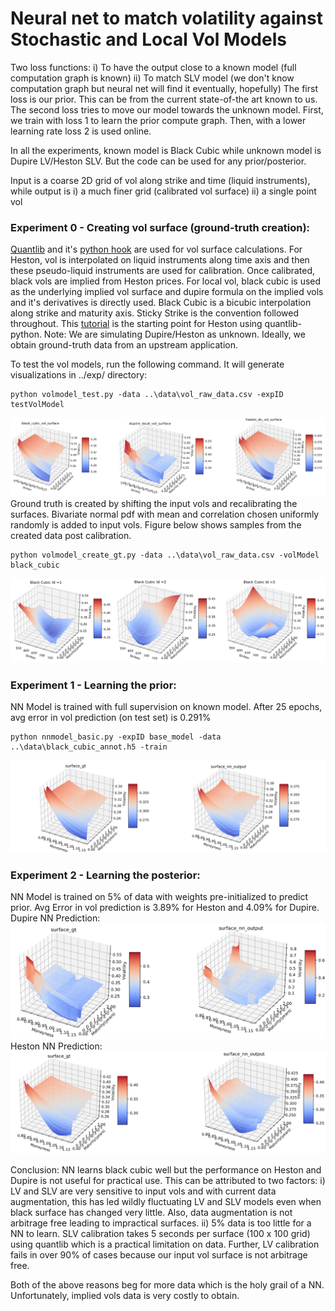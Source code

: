 # Neural net to match volatility against Stochastic and Local Vol Models

Two loss functions:
	i) To have the output close to a known model (full computation graph is known)
	ii) To match SLV model (we don't know computation graph but neural net will find it eventually, hopefully)
The first loss is our prior. This can be from the current state-of-the art known to us. The second loss tries to move our model towards the unknown model. First, we train with loss 1 to learn the prior compute graph. Then, with a lower learning rate loss 2 is used online.

In all the experiments, known model is Black Cubic while unknown model is Dupire LV/Heston SLV. But the code can be used for any prior/posterior. 

Input is a coarse 2D grid of vol along strike and time (liquid instruments), while output is i) a much finer grid (calibrated vol surface) ii) a single point vol

### Experiment 0 - Creating vol surface (ground-truth creation):
[Quantlib](https://www.quantlib.org/) and it's [python hook](https://pypi.org/project/QuantLib-Python/) are used for vol surface calculations. For Heston, vol is interpolated on liquid instruments along time axis and then these pseudo-liquid instruments are used for calibration. Once calibrated, black vols are implied from Heston prices. For local vol, black cubic is used as the underlying implied vol surface and dupire formula on the implied vols and it's derivatives is directly used. Black Cubic is a bicubic interpolation along strike and maturity axis. Sticky Strike is the convention followed throughout. This [tutorial](http://gouthamanbalaraman.com/blog/volatility-smile-heston-model-calibration-quantlib-python.html) is the starting point for Heston using quantlib-python. Note: We are simulating Dupire/Heston as unknown. Ideally, we obtain ground-truth data from an upstream application.

To test the vol models, run the following command. It will generate visualizations in ../exp/ directory:
```
python volmodel_test.py -data ..\data\vol_raw_data.csv -expID testVolModel
```
![Vol Surface Img](vol_predictor/exp/testVolModel/vol_surface.png?raw=true "Vol Surfaces")
Ground truth is created by shifting the input vols and recalibrating the surfaces. Bivariate normal pdf with mean and correlation chosen uniformly randomly is added to input vols.
Figure below shows samples from the created data post calibration.
```
python volmodel_create_gt.py -data ..\data\vol_raw_data.csv -volModel black_cubic
```
![Ground truth data](vol_predictor/exp/augment_vol/augment_vol_samples.png?raw=true "GT Created")
 
### Experiment 1 - Learning the prior:
NN Model is trained with full supervision on known model. 
After 25 epochs, avg error in vol prediction (on test set) is 0.291% 
```
python nnmodel_basic.py -expID base_model -data ..\data\black_cubic_annot.h5 -train
```
![Predicted Black Cubic](vol_predictor/exp/base_model_surface/base_model_surface.png?raw=true "Predicted Black Cubic")
  
### Experiment 2 - Learning the posterior:
NN Model is trained on 5% of data with weights pre-initialized to predict prior. Avg Error in vol prediction is 3.89% for Heston and 4.09% for Dupire.  
Dupire NN Prediction:
![Predicted Dupire Local](vol_predictor/exp/finetuneLocal/local_surface.png?raw=true "Predicted Dupire Local")
Heston NN Prediction:
![Predicted Heston SLV](vol_predictor/exp/finetuneSLV/slv_surface.png?raw=true "Predicted Heston SLV")

Conclusion:
NN learns black cubic well but the performance on Heston and Dupire is not useful for practical use. This can be attributed to two factors:
i) LV and SLV are very sensitive to input vols and with current data augmentation, this has led wildly fluctuating LV and SLV models even when black surface has changed very little.
Also, data augmentation is not arbitrage free leading to impractical surfaces.
ii) 5% data is too little for a NN to learn.  SLV calibration takes 5 seconds per surface (100 x 100 grid) using quantlib which is a practical limitation on data.
Further, LV calibration fails in over 90% of cases because our input vol surface is not arbitrage free.

Both of the above reasons beg for more data which is the holy grail of a NN. Unfortunately, implied vols data is very costly to obtain. 

